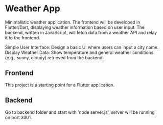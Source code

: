 # Weather App

Minimalistic weather application. The frontend will be developed in Flutter/Dart, displaying weather information based on user input. The backend, written in JavaScript, will fetch data from a weather API and relay it to the frontend.

Simple User Interface: Design a basic UI where users can input a city name.
Display Weather Data: Show temperature and general weather conditions (e.g., sunny, cloudy) retrieved from the backend.

## Frontend

This project is a starting point for a Flutter application.

## Backend

Go to backend folder and start with 'node server.js', server will be running on port 3001.
